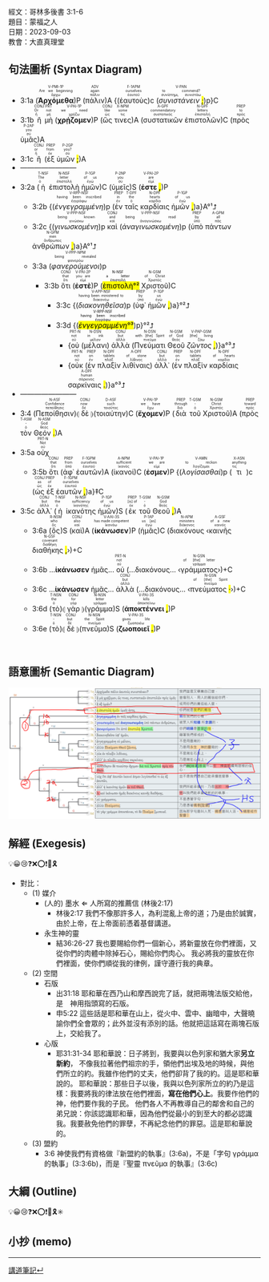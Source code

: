 經文：哥林多後書 3:1-6   
題目：蒙福之人   
日期：2023-09-03   
教會：大直真理堂   


## 句法圖析 (Syntax Diagram)

- 3:1a (<RUBY><ruby><ruby><strong><strong>Ἀρχόμεθα</strong></strong><rt>ἄρχω</rt></ruby><rt>Are we beginning</rt></ruby><rt>V-PMI-1P</rt></RUBY>)P (<RUBY><ruby><ruby>πάλιν<rt>πάλιν</rt></ruby><rt>again</rt></ruby><rt>ADV</rt></RUBY>)A {(<RUBY><ruby><ruby>ἑαυτοὺς<rt>ἑαυτοῦ</rt></ruby><rt>ourselves</rt></ruby><rt>F-1APM</rt></RUBY>)c (<RUBY><ruby><ruby><em>συνιστάνειν <mark class="pm">;</mark></em><rt>συνίστημι, συνιστάω</rt></ruby><rt>to commend?</rt></ruby><rt>V-PAN</rt></RUBY>)p}C
- 3:1b <RUBY><ruby><ruby>ἢ<rt>ἤ</rt></ruby><rt>Or</rt></ruby><rt>CONJ</rt></RUBY> <RUBY><ruby><ruby>μὴ<rt>μή</rt></ruby><rt>not</rt></ruby><rt>PRT</rt></RUBY> (<RUBY><ruby><ruby><strong><strong>χρῄζομεν</strong></strong><rt>χρῄζω</rt></ruby><rt>we need</rt></ruby><rt>V-PAI-1P</rt></RUBY>)P (<RUBY><ruby><ruby>ὥς<rt>ὡς</rt></ruby><rt>like</rt></ruby><rt>CONJ</rt></RUBY> <RUBY><ruby><ruby>τινες<rt>τις</rt></ruby><rt>some</rt></ruby><rt>X-NPM</rt></RUBY>)A (<RUBY><ruby><ruby>συστατικῶν<rt>συστατικός</rt></ruby><rt>commendatory</rt></ruby><rt>A-GPF</rt></RUBY> <RUBY><ruby><ruby>ἐπιστολῶν<rt>ἐπιστολή</rt></ruby><rt>letters</rt></ruby><rt>N-GPF</rt></RUBY>)C (<RUBY><ruby><ruby>πρὸς<rt>πρός</rt></ruby><rt>to</rt></ruby><rt>PREP</rt></RUBY> <RUBY><ruby><ruby>ὑμᾶς<rt>σύ</rt></ruby><rt>you</rt></ruby><rt>P-2AP</rt></RUBY>)A
- 3:1c <RUBY><ruby><ruby>ἢ<rt>ἤ</rt></ruby><rt>or</rt></ruby><rt>CONJ</rt></RUBY> (<RUBY><ruby><ruby>ἐξ<rt>ἐκ</rt></ruby><rt>from</rt></ruby><rt>PREP</rt></RUBY> <RUBY><ruby><ruby>ὑμῶν <mark class="pm">;</mark><rt>σύ</rt></ruby><rt>you?</rt></ruby><rt>P-2GP</rt></RUBY>)A 
- ————————
- 3:2a (<RUBY><ruby><ruby>ἡ<rt>ὁ</rt></ruby><rt>The</rt></ruby><rt>T-NSF</rt></RUBY> <RUBY><ruby><ruby>ἐπιστολὴ<rt>ἐπιστολή</rt></ruby><rt>letter</rt></ruby><rt>N-NSF</rt></RUBY> <RUBY><ruby><ruby>ἡμῶν<rt>ἐγώ</rt></ruby><rt>of us</rt></ruby><rt>P-1GP</rt></RUBY>)C (<RUBY><ruby><ruby>ὑμεῖς<rt>σύ</rt></ruby><rt>you</rt></ruby><rt>P-2NP</rt></RUBY>)S (<RUBY><ruby><ruby><strong>ἐστε <mark class="pm">,</mark></strong><rt>εἰμί</rt></ruby><rt>are</rt></ruby><rt>V-PAI-2P</rt></RUBY>)P 
	- 3:2b {(<RUBY><ruby><ruby><em><em>ἐνγεγραμμένη</em></em><rt>ἐγγράφω</rt></ruby><rt>having been inscribed</rt></ruby><rt>V-RPP-NSF</rt></RUBY>)p (<RUBY><ruby><ruby>ἐν<rt>ἐν</rt></ruby><rt>in</rt></ruby><rt>PREP</rt></RUBY> <RUBY><ruby><ruby>ταῖς<rt>ὁ</rt></ruby><rt>the</rt></ruby><rt>T-DPF</rt></RUBY> <RUBY><ruby><ruby>καρδίαις<rt>καρδία</rt></ruby><rt>hearts</rt></ruby><rt>N-DPF</rt></RUBY> <RUBY><ruby><ruby>ἡμῶν <mark class="pm">,</mark><rt>ἐγώ</rt></ruby><rt>of us</rt></ruby><rt>P-1GP</rt></RUBY>)a}A°¹⮥
	- 3:2c {(<RUBY><ruby><ruby><em><em>γινωσκομένη</em></em><rt>γινώσκω</rt></ruby><rt>being known</rt></ruby><rt>V-PPP-NSF</rt></RUBY>)p <RUBY><ruby><ruby>καὶ<rt>καί</rt></ruby><rt>and</rt></ruby><rt>CONJ</rt></RUBY> (<RUBY><ruby><ruby><em><em>ἀναγινωσκομένη</em></em><rt>ἀναγινώσκω</rt></ruby><rt>being read</rt></ruby><rt>V-PPP-NSF</rt></RUBY>)p (<RUBY><ruby><ruby>ὑπὸ<rt>ὑπό</rt></ruby><rt>by</rt></ruby><rt>PREP</rt></RUBY> <RUBY><ruby><ruby>πάντων<rt>πᾶς</rt></ruby><rt>all</rt></ruby><rt>A-GPM</rt></RUBY> <RUBY><ruby><ruby>ἀνθρώπων <mark class="pm">,</mark><rt>ἄνθρωπος</rt></ruby><rt>men</rt></ruby><rt>N-GPM</rt></RUBY>)a}A°¹⮥ 
	- 3:3a (<RUBY><ruby><ruby><em><em>φανερούμενοι</em></em><rt>φανερόω</rt></ruby><rt>being revealed</rt></ruby><rt>V-PPP-NPM</rt></RUBY>)p
		- 3:3b <RUBY><ruby><ruby>ὅτι<rt>ὅτι</rt></ruby><rt>that</rt></ruby><rt>CONJ</rt></RUBY> (<RUBY><ruby><ruby><strong><strong>ἐστὲ</strong></strong><rt>εἰμί</rt></ruby><rt>you are</rt></ruby><rt>V-PAI-2P</rt></RUBY>)P (<mark><RUBY><ruby><ruby>ἐπιστολὴ<rt>ἐπιστολή</rt></ruby><rt>a letter</rt></ruby><rt>N-NSF</rt></RUBY>°²</mark> <RUBY><ruby><ruby>Χριστοῦ<rt>Χριστός</rt></ruby><rt>of Christ</rt></ruby><rt>N-GSM</rt></RUBY>)C 
			- 3:3c {(<RUBY><ruby><ruby><em><em>διακονηθεῖσα</em></em><rt>διακονέω</rt></ruby><rt>having been ministered to</rt></ruby><rt>V-APP-NSF</rt></RUBY>)p (<RUBY><ruby><ruby>ὑφ᾽<rt>ὑπό</rt></ruby><rt>by</rt></ruby><rt>PREP</rt></RUBY> <RUBY><ruby><ruby>ἡμῶν <mark class="pm">,</mark><rt>ἐγώ</rt></ruby><rt>us</rt></ruby><rt>P-1GP</rt></RUBY>)a}°²⮥
			- 3:3d {(<mark><RUBY><ruby><ruby><em><em>ἐνγεγραμμένη</em></em><rt>ἐγγράφω</rt></ruby><rt>having been inscribed</rt></ruby><rt>V-RPP-NSF</rt></RUBY>°³</mark>)p}°²⮥
				- {<RUBY><ruby><ruby>οὐ<rt>οὐ</rt></ruby><rt>not</rt></ruby><rt>PRT-N</rt></RUBY> (<RUBY><ruby><ruby>μέλανι<rt>μέλαν</rt></ruby><rt>in ink</rt></ruby><rt>N-DSN</rt></RUBY>) <RUBY><ruby><ruby>ἀλλὰ<rt>ἀλλά</rt></ruby><rt>but</rt></ruby><rt>CONJ</rt></RUBY> (<RUBY><ruby><ruby>Πνεύματι<rt>πνεῦμα</rt></ruby><rt>with [the] Spirit</rt></ruby><rt>N-DSN</rt></RUBY> <RUBY><ruby><ruby>Θεοῦ<rt>θεός</rt></ruby><rt>of God</rt></ruby><rt>N-GSM</rt></RUBY> <RUBY><ruby><ruby><em>ζῶντος <mark class="pm">,</mark></em><rt>ζάω</rt></ruby><rt>[the] living</rt></ruby><rt>V-PAP-GSM</rt></RUBY>)}a°³⮥
				- {<RUBY><ruby><ruby>οὐκ<rt>οὐ</rt></ruby><rt>not</rt></ruby><rt>PRT-N</rt></RUBY> (<RUBY><ruby><ruby>ἐν<rt>ἐν</rt></ruby><rt>on</rt></ruby><rt>PREP</rt></RUBY> <RUBY><ruby><ruby>πλαξὶν<rt>πλάξ</rt></ruby><rt>tablets</rt></ruby><rt>N-DPF</rt></RUBY> <RUBY><ruby><ruby>λιθίναις<rt>λίθινος</rt></ruby><rt>of stone</rt></ruby><rt>A-DPF</rt></RUBY>) <RUBY><ruby><ruby>ἀλλ᾽<rt>ἀλλά</rt></ruby><rt>but</rt></ruby><rt>CONJ</rt></RUBY> (<RUBY><ruby><ruby>ἐν<rt>ἐν</rt></ruby><rt>on</rt></ruby><rt>PREP</rt></RUBY> <RUBY><ruby><ruby>πλαξὶν<rt>πλάξ</rt></ruby><rt>tablets</rt></ruby><rt>N-DPF</rt></RUBY> <RUBY><ruby><ruby>καρδίαις<rt>καρδία</rt></ruby><rt>of hearts</rt></ruby><rt>N-DPF</rt></RUBY> <RUBY><ruby><ruby>σαρκίναις <mark class="pm">.</mark><rt>σάρκινος</rt></ruby><rt>human</rt></ruby><rt>A-DPF</rt></RUBY>)}a°³⮥
- ————————
- 3:4 (<RUBY><ruby><ruby>Πεποίθησιν<rt>πεποίθησις</rt></ruby><rt>Confidence</rt></ruby><rt>N-ASF</rt></RUBY>)⦇ <RUBY><ruby><ruby>δὲ<rt>δέ</rt></ruby><rt>now</rt></ruby><rt>CONJ</rt></RUBY> ⦈(<RUBY><ruby><ruby>τοιαύτην<rt>τοιοῦτος</rt></ruby><rt>such</rt></ruby><rt>D-ASF</rt></RUBY>)C (<RUBY><ruby><ruby><strong><strong>ἔχομεν</strong></strong><rt>ἔχω</rt></ruby><rt>we have</rt></ruby><rt>V-PAI-1P</rt></RUBY>)P (<RUBY><ruby><ruby>διὰ<rt>διά</rt></ruby><rt>through</rt></ruby><rt>PREP</rt></RUBY> <RUBY><ruby><ruby>τοῦ<rt>ὁ</rt></ruby><rt>-</rt></ruby><rt>T-GSM</rt></RUBY> <RUBY><ruby><ruby>Χριστοῦ<rt>Χριστός</rt></ruby><rt>Christ</rt></ruby><rt>N-GSM</rt></RUBY>)A (<RUBY><ruby><ruby>πρὸς<rt>πρός</rt></ruby><rt>toward</rt></ruby><rt>PREP</rt></RUBY> <RUBY><ruby><ruby>τὸν<rt>ὁ</rt></ruby><rt>-</rt></ruby><rt>T-ASM</rt></RUBY> <RUBY><ruby><ruby>Θεόν <mark class="pm">.</mark><rt>θεός</rt></ruby><rt>God</rt></ruby><rt>N-ASM</rt></RUBY>)A 
- 3:5a <RUBY><ruby><ruby>οὐχ<rt>οὐ</rt></ruby><rt>Not</rt></ruby><rt>PRT-N</rt></RUBY>
	- 3:5b <RUBY><ruby><ruby>ὅτι<rt>ὅτι</rt></ruby><rt>that</rt></ruby><rt>CONJ</rt></RUBY> (<RUBY><ruby><ruby>ἀφ᾽<rt>ἀπό</rt></ruby><rt>from</rt></ruby><rt>PREP</rt></RUBY> <RUBY><ruby><ruby>ἑαυτῶν<rt>ἑαυτοῦ</rt></ruby><rt>ourselves</rt></ruby><rt>F-1GPM</rt></RUBY>)A (<RUBY><ruby><ruby>ἱκανοί<rt>ἱκανός</rt></ruby><rt>sufficient</rt></ruby><rt>A-NPM</rt></RUBY>)C (<RUBY><ruby><ruby><strong><strong>ἐσμεν</strong></strong><rt>εἰμί</rt></ruby><rt>we are</rt></ruby><rt>V-PAI-1P</rt></RUBY>)P {(<RUBY><ruby><ruby><em>λογίσασθαί</em><rt>λογίζομαι</rt></ruby><rt>to reckon</rt></ruby><rt>V-AMN</rt></RUBY>)p (<RUBY><ruby><ruby>τι<rt>τις</rt></ruby><rt>anything</rt></ruby><rt>X-ASN</rt></RUBY>)c (<RUBY><ruby><ruby>ὡς<rt>ὡς</rt></ruby><rt>as</rt></ruby><rt>CONJ</rt></RUBY> <RUBY><ruby><ruby>ἐξ<rt>ἐκ</rt></ruby><rt>of</rt></ruby><rt>PREP</rt></RUBY> <RUBY><ruby><ruby>ἑαυτῶν <mark class="pm">,</mark><rt>ἑαυτοῦ</rt></ruby><rt>ourselves</rt></ruby><rt>F-1GPM</rt></RUBY>)a}‡C
- 3:5c <RUBY><ruby><ruby>ἀλλ᾽<rt>ἀλλά</rt></ruby><rt>but</rt></ruby><rt>CONJ</rt></RUBY> (<RUBY><ruby><ruby>ἡ<rt>ὁ</rt></ruby><rt>the</rt></ruby><rt>T-NSF</rt></RUBY> <RUBY><ruby><ruby>ἱκανότης<rt>ἱκανότης</rt></ruby><rt>sufficiency</rt></ruby><rt>N-NSF</rt></RUBY> <RUBY><ruby><ruby>ἡμῶν<rt>ἐγώ</rt></ruby><rt>of us</rt></ruby><rt>P-1GP</rt></RUBY>)S (<RUBY><ruby><ruby>ἐκ<rt>ἐκ</rt></ruby><rt>[is] of</rt></ruby><rt>PREP</rt></RUBY> <RUBY><ruby><ruby>τοῦ<rt>ὁ</rt></ruby><rt>-</rt></ruby><rt>T-GSM</rt></RUBY> <RUBY><ruby><ruby>Θεοῦ <mark class="pm">,</mark><rt>θεός</rt></ruby><rt>God</rt></ruby><rt>N-GSM</rt></RUBY>)A 
	- 3:6a (<RUBY><ruby><ruby>ὃς<rt>ὅς</rt></ruby><rt>who</rt></ruby><rt>R-NSM</rt></RUBY>)S (<RUBY><ruby><ruby>καὶ<rt>καί</rt></ruby><rt>also</rt></ruby><rt>CONJ</rt></RUBY>)A (<RUBY><ruby><ruby><strong><strong>ἱκάνωσεν</strong></strong><rt>ἱκανόω</rt></ruby><rt>has made competent</rt></ruby><rt>V-AAI-3S</rt></RUBY>)P (<RUBY><ruby><ruby>ἡμᾶς<rt>ἐγώ</rt></ruby><rt>us [as]</rt></ruby><rt>P-1AP</rt></RUBY>)C (<RUBY><ruby><ruby>διακόνους<rt>διάκονος</rt></ruby><rt>ministers</rt></ruby><rt>N-APM</rt></RUBY> ‹<RUBY><ruby><ruby>καινῆς<rt>καινός</rt></ruby><rt>of a new</rt></ruby><rt>A-GSF</rt></RUBY> <RUBY><ruby><ruby>διαθήκης <mark class="pm">,</mark><rt>διαθήκη</rt></ruby><rt>covenant</rt></ruby><rt>N-GSF</rt></RUBY>›)+C
	- 3:6b ...**ἱκάνωσεν** ἡμᾶς... <RUBY><ruby><ruby>οὐ<rt>οὐ</rt></ruby><rt>not</rt></ruby><rt>PRT-N</rt></RUBY> (...διακόνους... ‹<RUBY><ruby><ruby>γράμματος<rt>γράμμα</rt></ruby><rt>of [the] letter</rt></ruby><rt>N-GSN</rt></RUBY>›)+C
	- 3:6c ...**ἱκάνωσεν** ἡμᾶς... <RUBY><ruby><ruby>ἀλλὰ<rt>ἀλλά</rt></ruby><rt>but</rt></ruby><rt>CONJ</rt></RUBY> (...διακόνους... ‹<RUBY><ruby><ruby>πνεύματος <mark class="pm">·</mark><rt>πνεῦμα</rt></ruby><rt>of [the] Spirit</rt></ruby><rt>N-GSN</rt></RUBY>›)+C
	- 3:6d (<RUBY><ruby><ruby>τὸ<rt>ὁ</rt></ruby><rt>the</rt></ruby><rt>T-NSN</rt></RUBY>)⦇ <RUBY><ruby><ruby>γὰρ<rt>γάρ</rt></ruby><rt>for</rt></ruby><rt>CONJ</rt></RUBY> ⦈(<RUBY><ruby><ruby>γράμμα<rt>γράμμα</rt></ruby><rt>letter</rt></ruby><rt>N-NSN</rt></RUBY>)S (<RUBY><ruby><ruby><strong>ἀποκτέννει <mark class="pm">,</mark></strong><rt>ἀποκτείνω</rt></ruby><rt>kills</rt></ruby><rt>V-PAI-3S</rt></RUBY>)P
	- 3:6e (<RUBY><ruby><ruby>τὸ<rt>ὁ</rt></ruby><rt>-</rt></ruby><rt>T-NSN</rt></RUBY>)⦇ <RUBY><ruby><ruby>δὲ<rt>δέ</rt></ruby><rt>but</rt></ruby><rt>CONJ</rt></RUBY> ⦈(<RUBY><ruby><ruby>πνεῦμα<rt>πνεῦμα</rt></ruby><rt>the Spirit</rt></ruby><rt>N-NSN</rt></RUBY>)S (<RUBY><ruby><ruby><strong>ζωοποιεῖ <mark class="pm">.</mark></strong><rt>ζωοποιέω</rt></ruby><rt>gives life</rt></ruby><rt>V-PAI-3S</rt></RUBY>)P

️

## 語意圖析 (Semantic Diagram)
![images/2023-09-03-2Co.3.1-6.png](images/2023-09-03-2Co.3.1-6.png)

## 解經 (Exegesis)
💡😀😢❓❌⭕❗🎀🎗
- 對比：
	- (1) 媒介
		- (人的) 墨水 ⇐ 人所寫的推薦信 (林後2:17)
			- 林後2:17 我們不像那許多人，為利混亂上帝的道；乃是由於誠實，由於上帝，在上帝面前憑着基督講道。 
		- 永生神的靈
			- 結36:26-27 我也要賜給你們一個新心，將新靈放在你們裡面，又從你們的肉體中除掉石心，賜給你們肉心。 我必將我的靈放在你們裡面，使你們順從我的律例，謹守遵行我的典章。 
	- (2) 空間
		- 石版
			- 出31:18 耶和華在西乃山和摩西說完了話，就把兩塊法版交給他，是　神用指頭寫的石版。 
			- 申5:22 這些話是耶和華在山上，從火中、雲中、幽暗中，大聲曉諭你們全會眾的；此外並沒有添別的話。他就把這話寫在兩塊石版上，交給我了。 
		- 心版
			- 耶31:31-34 耶和華說：日子將到，我要與以色列家和猶大家**另立新約**， 不像我拉著他們祖宗的手，領他們出埃及地的時候，與他們所立的約。我雖作他們的丈夫，他們卻背了我的約。這是耶和華說的。 耶和華說：那些日子以後，我與以色列家所立的約乃是這樣：我要將我的律法放在他們裡面，**寫在他們心上**。我要作他們的　神，他們要作我的子民。 他們各人不再教導自己的鄰舍和自己的弟兄說：你該認識耶和華，因為他們從最小的到至大的都必認識我。我要赦免他們的罪孽，不再紀念他們的罪惡。這是耶和華說的。 
	- (3) 盟約
		- 3:6 神使我們有資格做『新盟約的執事』(3:6a)，不是「字句 γράμμα 的執事」(3:3:6b)，而是『聖靈 πνεῦμα 的執事』(3:6c)


## 大綱 (Outline)
💡😀😢❓❌⭕❗🎀🎗️✳️

## 小抄 (memo)




---


[講道筆記↵](README.md)


